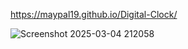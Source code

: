 https://maypal19.github.io/Digital-Clock/


![Screenshot 2025-03-04 212058](https://github.com/user-attachments/assets/c543972c-8961-4d1e-981e-7531ef2e6afe)
